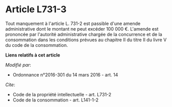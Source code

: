 # Article L731-3

Tout manquement à l'article L. 731-2 est passible d'une amende administrative dont le montant ne peut excéder 100 000 €.
L'amende est prononcée par l'autorité administrative chargée de la concurrence et de la consommation dans les conditions
prévues au chapitre II du titre II du livre V du code de la consommation.

**Liens relatifs à cet article**

_Modifié par_:

  - Ordonnance n°2016-301 du 14 mars 2016 - art. 14

_Cite_:

  - Code de la propriété intellectuelle - art. L731-2
  - Code de la consommation - art. L141-1-2
